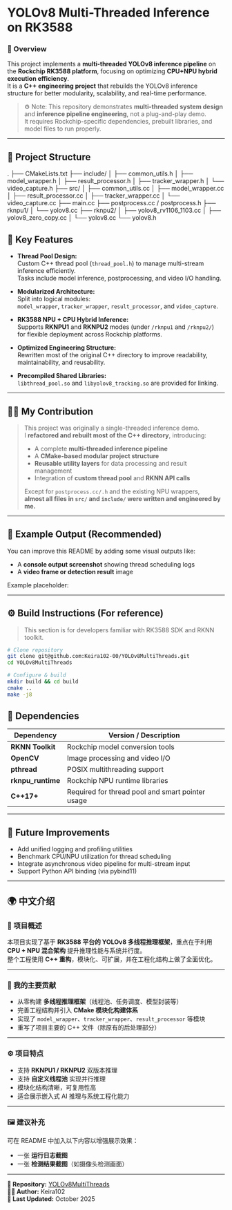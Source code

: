 # YOLOv8 Multi-Threaded Inference on RK3588

### 🚀 Overview
This project implements a **multi-threaded YOLOv8 inference pipeline** on the **Rockchip RK3588 platform**, focusing on optimizing **CPU+NPU hybrid execution efficiency**.  
It is a **C++ engineering project** that rebuilds the YOLOv8 inference structure for better modularity, scalability, and real-time performance.

> ⚙️ Note: This repository demonstrates **multi-threaded system design** and **inference pipeline engineering**, not a plug-and-play demo.  
> It requires Rockchip-specific dependencies, prebuilt libraries, and model files to run properly.

---

## 🧩 Project Structure

.
├── CMakeLists.txt
├── include/
│   ├── common_utils.h
│   ├── model_wrapper.h
│   ├── result_processor.h
│   ├── tracker_wrapper.h
│   └── video_capture.h
├── src/
│   ├── common_utils.cc
│   ├── model_wrapper.cc
│   ├── result_processor.cc
│   ├── tracker_wrapper.cc
│   └── video_capture.cc
├── main.cc
├── postprocess.cc / postprocess.h
├── rknpu1/
│   └── yolov8.cc
├── rknpu2/
│   ├── yolov8_rv1106_1103.cc
│   ├── yolov8_zero_copy.cc
│   └── yolov8.cc
└── yolov8.h


## 🧠 Key Features

- **Thread Pool Design:**  
  Custom C++ thread pool (`thread_pool.h`) to manage multi-stream inference efficiently.  
  Tasks include model inference, postprocessing, and video I/O handling.

- **Modularized Architecture:**  
  Split into logical modules:  
  `model_wrapper`, `tracker_wrapper`, `result_processor`, and `video_capture`.

- **RK3588 NPU + CPU Hybrid Inference:**  
  Supports **RKNPU1** and **RKNPU2** modes (under `/rknpu1` and `/rknpu2/`)  
  for flexible deployment across Rockchip platforms.

- **Optimized Engineering Structure:**  
  Rewritten most of the original C++ directory to improve readability, maintainability, and reusability.

- **Precompiled Shared Libraries:**  
  `libthread_pool.so` and `libyolov8_tracking.so` are provided for linking.

---

## 🧍‍♂️ My Contribution

> This project was originally a single-threaded inference demo.  
> I **refactored and rebuilt most of the C++ directory**, introducing:
>
> - A complete **multi-threaded inference pipeline**
> - A **CMake-based modular project structure**
> - **Reusable utility layers** for data processing and result management
> - Integration of **custom thread pool** and **RKNN API calls**
>
> Except for `postprocess.cc/.h` and the existing NPU wrappers,  
> **almost all files in `src/` and `include/` were written and engineered by me.**

---

## 📸 Example Output (Recommended)

You can improve this README by adding some visual outputs like:

- A **console output screenshot** showing thread scheduling logs  
- A **video frame or detection result** image

Example placeholder:


---

## ⚙️ Build Instructions (For reference)

> This section is for developers familiar with RK3588 SDK and RKNN toolkit.

```bash
# Clone repository
git clone git@github.com:Keira102-00/YOLOv8MultiThreads.git
cd YOLOv8MultiThreads

# Configure & build
mkdir build && cd build
cmake ..
make -j8
```
## 🧱 Dependencies

| Dependency | Version / Description |
|-------------|-----------------------|
| **RKNN Toolkit**  | Rockchip model conversion tools |
| **OpenCV**        | Image processing and video I/O |
| **pthread**       | POSIX multithreading support |
| **rknpu_runtime** | Rockchip NPU runtime libraries |
| **C++17+**        | Required for thread pool and smart pointer usage |

---

## 🧩 Future Improvements

- Add unified logging and profiling utilities  
- Benchmark CPU/NPU utilization for thread scheduling  
- Integrate asynchronous video pipeline for multi-stream input  
- Support Python API binding (via pybind11)

---

## 🌍 中文介绍

### 🧭 项目概述
本项目实现了基于 **RK3588 平台的 YOLOv8 多线程推理框架**，重点在于利用 **CPU + NPU 混合架构** 提升推理性能与系统并行度。  
整个工程使用 **C++ 重构**，模块化、可扩展，并在工程化结构上做了全面优化。

---

### 🧠 我的主要贡献
- 从零构建 **多线程推理框架**（线程池、任务调度、模型封装等）  
- 完善工程结构并引入 **CMake 模块化构建体系**  
- 实现了 `model_wrapper`、`tracker_wrapper`、`result_processor` 等模块  
- 重写了项目主要的 C++ 文件（除原有的后处理部分）

---

### ⚙️ 项目特点
- 支持 **RKNPU1 / RKNPU2** 双版本推理  
- 支持 **自定义线程池** 实现并行推理  
- 模块化结构清晰，可复用性高  
- 适合展示嵌入式 AI 推理与系统工程化能力

---

### 🖼️ 建议补充
可在 README 中加入以下内容以增强展示效果：
- 一张 **运行日志截图**
- 一张 **检测结果截图**（如摄像头检测画面）

---

**📁 Repository:** [YOLOv8MultiThreads](https://github.com/Keira102-00/YOLOv8MultiThreads)  
**🧑‍💻 Author:** Keira102  
**📅 Last Updated:** October 2025

